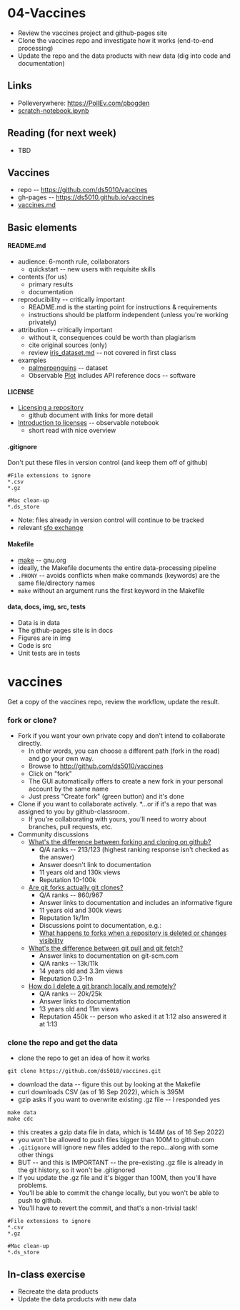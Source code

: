 
# 04-Vaccines

* Review the vaccines project and github-pages site
* Clone the vaccines repo and investigate how it works (end-to-end processing)
* Update the repo and the data products with new data (dig into code and documentation)

## Links

* Polleverywhere: https://PollEv.com/pbogden
* [scratch-notebook.ipynb](https://colab.research.google.com/drive/1CIJAMn73A8ZvxzCgyjN7MGXT0W2BqUTq)

## Reading (for next week)

* TBD

## Vaccines

* repo -- https://github.com/ds5010/vaccines
* gh-pages -- https://ds5010.github.io/vaccines
* [vaccines.md](vaccines.md)

## Basic elements

#### README.md

* audience: 6-month rule, collaborators
  * quickstart -- new users with requisite skills
* contents (for us)
  * primary results
  * documentation
* reproducibility -- critically important
  * README.md is the starting point for instructions & requirements
  * instructions should be platform independent (unless you're working privately)
* attribution -- critically important
  * without it, consequences could be worth than plagiarism
  * cite original sources (only)
  * review [iris_dataset.md](iris_dataset.md) -- not covered in first class
* examples
  * [palmerpenguins](https://allisonhorst.github.io/palmerpenguins/) -- dataset
  * Observable [Plot](https://github.com/observablehq/plot) includes API reference docs -- software

#### LICENSE

* [Licensing a repository](https://docs.github.com/en/repositories/managing-your-repositorys-settings-and-features/customizing-your-repository/licensing-a-repository)
  * github document with links for more detail
* [Introduction to licenses](https://observablehq.com/@observablehq/licenses) -- observable notebook
  * short read with nice overview

#### .gitignore

Don't put these files in version control (and keep them off of github)
```
#File extensions to ignore
*.csv
*.gz

#Mac clean-up
*.ds_store
```
* Note: files already in version control will continue to be tracked
* relevant [sfo exchange](https://stackoverflow.com/questions/1274057/how-do-i-make-git-forget-about-a-file-that-was-tracked-but-is-now-in-gitignore)

#### Makefile

* [make](https://www.gnu.org/software/make/manual/make.html) -- gnu.org
* ideally, the Makefile documents the entire data-processing pipeline
* `.PHONY` -- avoids conflicts when make commands (keywords) are the same file/directory names
* `make` without an argument runs the first keyword in the Makefile

#### data, docs, img, src, tests

* Data is in data
* The github-pages site is in docs
* Figures are in img
* Code is src
* Unit tests are in tests

# vaccines

Get a copy of the vaccines repo, review the workflow, update the result.

### fork or clone?

* Fork if you want your own private copy and don't intend to collaborate directly.
  * In other words, you can choose a different path (fork in the road) and go your own way.
  * Browse to http://github.com/ds5010/vaccines
  * Click on "fork"
  * The GUI automatically offers to create a new fork in your personal account by the same name
  * Just press "Create fork" (green button) and it's done
* Clone if you want to collaborate actively.
  *...or if it's a repo that was assigned to you by github-classroom.
  * If you're collaborating with yours, you'll need to worry about branches, pull requests, etc.
* Community discussions
  * [What's the difference between forking and cloning on github?](https://stackoverflow.com/questions/7057194/what-is-the-difference-between-forking-and-cloning-on-github)
    * Q/A ranks -- 213/123 (highest ranking response isn't checked as the answer)
    * Answer doesn't link to documentation
    * 11 years old and 130k views
    * Reputation 10-100k
  * [Are git forks actually git clones?](https://stackoverflow.com/questions/6286571/are-git-forks-actually-git-clones)
    * Q/A ranks -- 860/967
    * Answer links to documentation and includes an informative figure
    * 11 years old and 300k views
    * Reputation 1k/1m
    * Discussions point to documentation, e.g.:
    * [What happens to forks when a repository is deleted or changes visibility](https://docs.github.com/en/pull-requests/collaborating-with-pull-requests/working-with-forks/what-happens-to-forks-when-a-repository-is-deleted-or-changes-visibility)
  * [What's the difference between git pull and git fetch?](https://stackoverflow.com/questions/292357/what-is-the-difference-between-git-pull-and-git-fetch?rq=1)
    * Answer links to documentation on git-scm.com
    * Q/A ranks -- 13k/11k
    * 14 years old and 3.3m views
    * Reputation 0.3-1m
  * [How do I delete a git branch locally and remotely?](https://stackoverflow.com/questions/2003505/how-do-i-delete-a-git-branch-locally-and-remotely?rq=1)
    * Q/A ranks -- 20k/25k
    * Answer links to documentation
    * 13 years old and 11m views
    * Reputation 450k -- person who asked it at 1:12 also answered it at 1:13

### clone the repo and get the data

* clone the repo to get an idea of how it works
```
git clone https://github.com/ds5010/vaccines.git
```
* download the data -- figure this out by looking at the Makefile
* curl downloads CSV (as of 16 Sep 2022), which is 395M
* gzip asks if you want to overwrite existing .gz file -- I responded yes
```
make data
make cdc
```
* this creates a gzip data file in data, which is 144M (as of 16 Sep 2022)
* you won't be allowed to push files bigger than 100M to github.com 
* `.gitignore` will ignore new files added to the repo...along with some other things
* BUT -- and this is IMPORTANT -- the pre-existing .gz file is already in the git history, so it won't be .gitignored
* If you update the .gz file and it's bigger than 100M, then you'll have problems.
* You'll be able to commit the change locally, but you won't be able to push to github.
* You'll have to revert the commit, and that's a non-trivial task!
```
#File extensions to ignore
*.csv
*.gz

#Mac clean-up
*.ds_store
```

## In-class exercise

* Recreate the data products
* Update the data products with new data

